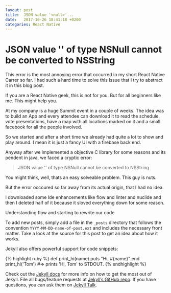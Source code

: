 ```yaml
---
layout: post
title:  JSON value '<null>'...
date:   2017-10-26 18:41:18 +0200
categories: React Native
---
```

# JSON value '<null>' of type NSNull cannot be converted to NSString

This error is the most annoying error that occurred in my short React Native Carrer so far. I had such a hard time to solve this Issue that I try to abstract it in this blog post.

If you are a React Native geek, this is not for you. But for all beginners like me. This might help you.

At my company is a huge Summit event in a couple of weeks. The idea was to build an App and every attendee can download it to read the schedule, vote presentations, have a map with all locations marked on it and a small facebook for all the people involved.

So we started and after a short time we already had quite a lot to show and play around. I mean it is just a fancy UI with a firebase back end.

Anyway after we implemented a objective C library for some reasons and its pendent in java, we faced a cryptic error:
> JSON value '<null>' of type NSNull cannot be converted to NSString

You might think, well, thats an easy solveable problem. This guy is nuts.

But the error occoured so far away from its actual origin, that I had no idea.

I downloaded some Ide enhancements like flow and linter and nuclide and then I deleted half of it because it sloved everything down for some reason. 

Understanding flow and starting to rewrite our code  


To add new posts, simply add a file in the `_posts` directory that follows the convention `YYYY-MM-DD-name-of-post.ext` and includes the necessary front matter. Take a look at the source for this post to get an idea about how it works.

Jekyll also offers powerful support for code snippets:

{% highlight ruby %}
def print_hi(name)
  puts "Hi, #{name}"
end
print_hi('Tom')
#=> prints 'Hi, Tom' to STDOUT.
{% endhighlight %}

Check out the [Jekyll docs][jekyll-docs] for more info on how to get the most out of Jekyll. File all bugs/feature requests at [Jekyll’s GitHub repo][jekyll-gh]. If you have questions, you can ask them on [Jekyll Talk][jekyll-talk].

[jekyll-docs]: https://jekyllrb.com/docs/home
[jekyll-gh]:   https://github.com/jekyll/jekyll
[jekyll-talk]: https://talk.jekyllrb.com/
